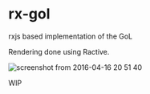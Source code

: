 # rx-gol
rxjs based implementation of the GoL

Rendering done using Ractive.

![screenshot from 2016-04-16 20 51 40](https://cloud.githubusercontent.com/assets/953792/14583276/11af7ee2-0415-11e6-9a19-5f0299b15bae.png)

WIP
